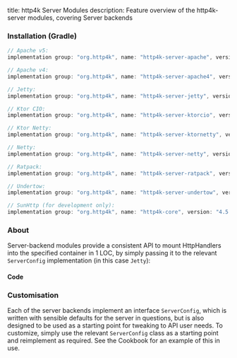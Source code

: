 title: http4k Server Modules
description: Feature overview of the http4k-server modules, covering Server backends

### Installation (Gradle)

```groovy
// Apache v5: 
implementation group: "org.http4k", name: "http4k-server-apache", version: "4.5.0.1"

// Apache v4: 
implementation group: "org.http4k", name: "http4k-server-apache4", version: "4.5.0.1"

// Jetty: 
implementation group: "org.http4k", name: "http4k-server-jetty", version: "4.5.0.1"

// Ktor CIO: 
implementation group: "org.http4k", name: "http4k-server-ktorcio", version: "4.5.0.1"

// Ktor Netty: 
implementation group: "org.http4k", name: "http4k-server-ktornetty", version: "4.5.0.1"

// Netty: 
implementation group: "org.http4k", name: "http4k-server-netty", version: "4.5.0.1"

// Ratpack: 
implementation group: "org.http4k", name: "http4k-server-ratpack", version: "4.5.0.1"

// Undertow: 
implementation group: "org.http4k", name: "http4k-server-undertow", version: "4.5.0.1"

// SunHttp (for development only): 
implementation group: "org.http4k", name: "http4k-core", version: "4.5.0.1"
```

### About
Server-backend modules provide a consistent API to mount HttpHandlers into the specified container in 1 LOC, by 
simply passing it to the relevant `ServerConfig` implementation (in this case `Jetty`):

#### Code [<img class="octocat"/>](https://github.com/http4k/http4k/blob/master/src/docs/guide/modules/servers/example_http.kt)

<script src="https://gist-it.appspot.com/https://github.com/http4k/http4k/blob/master/src/docs/guide/modules/servers/example_http.kt"></script>

### Customisation
Each of the server backends implement an interface `ServerConfig`, which is written with sensible defaults for the server in questions, 
but is also designed to be used as a starting point for tweaking to API user needs. To customize, simply use the relevant `ServerConfig` 
class as a starting point and reimplement as required. See the Cookbook for an example of this in use.
